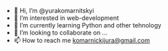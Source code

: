 - 👋 Hi, I’m @yurakomarnitskyi
- 👀 I’m interested in web-development 
- 🌱 I’m currently learning Python and other tehnology 
- 💞️ I’m looking to collaborate on ...
- 📫 How to reach me komarnickijura@gmail.com

<!---
yurakomarnitskyi/yurakomarnitskyi is a ✨ special ✨ repository because its `README.md` (this file) appears on your GitHub profile.
You can click the Preview link to take a look at your changes.
--->
